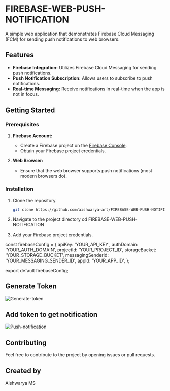 # FIREBASE-WEB-PUSH-NOTIFICATION
A simple web application that demonstrates Firebase Cloud Messaging (FCM) for sending push notifications to web browsers.

## Features

- **Firebase Integration:** Utilizes Firebase Cloud Messaging for sending push notifications.
- **Push Notification Subscription:** Allows users to subscribe to push notifications.
- **Real-time Messaging:** Receive notifications in real-time when the app is not in focus.

## Getting Started

### Prerequisites

1. **Firebase Account:**
   - Create a Firebase project on the [Firebase Console](https://console.firebase.google.com/).
   - Obtain your Firebase project credentials.

2. **Web Browser:**
   - Ensure that the web browser supports push notifications (most modern browsers do).

### Installation

1. Clone the repository.

   ```bash
   git clone https://github.com/aishwarya-art/FIREBASE-WEB-PUSH-NOTIFICATION.git

2. Navigate to the project directory
   cd FIREBASE-WEB-PUSH-NOTIFICATION

3. Add your Firebase project credentials.

const firebaseConfig = {
  apiKey: 'YOUR_API_KEY',
  authDomain: 'YOUR_AUTH_DOMAIN',
  projectId: 'YOUR_PROJECT_ID',
  storageBucket: 'YOUR_STORAGE_BUCKET',
  messagingSenderId: 'YOUR_MESSAGING_SENDER_ID',
  appId: 'YOUR_APP_ID',
};

export default firebaseConfig;

## Generate Token 

![Generate-token](https://github.com/aishwarya-art/FIREBASE-WEB-PUSH-NOTIFICATION/assets/113532088/864761cc-829f-4370-9e31-e942ab7c786e)

## Add token to get notification
![Push-notification](https://github.com/aishwarya-art/FIREBASE-WEB-PUSH-NOTIFICATION/assets/113532088/4b2d61d2-3a53-4ee8-93ea-0761ffab7e4b)

## Contributing
Feel free to contribute to the project by opening issues or pull requests.

## Created by 
Aishwarya MS
